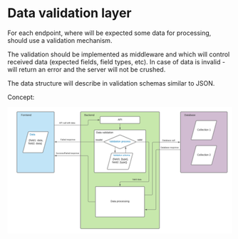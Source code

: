 # Data validation layer

For each endpoint, where will be expected some data for processing, should use a validation mechanism.

The validation should be implemented as middleware and which will control received data (expected fields, field types, etc). In case of data is invalid - will return an error and the server will not be crushed.

The data structure will describe in validation schemas similar to JSON.

Concept:

![](./attachments/Data%20validation%20layer.png)